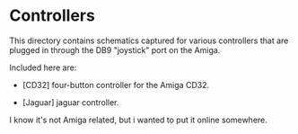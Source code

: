 # Controllers

This directory contains schematics captured for various controllers 
that are plugged in through the DB9 "joystick" port on the Amiga.

Included here are:

* [CD32] four-button controller for the Amiga CD32.

* [Jaguar] jaguar controller.

I know it's not Amiga related, but i wanted to put it online somewhere.
